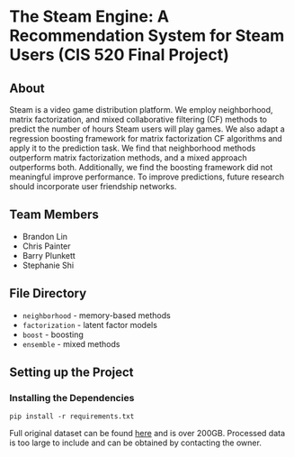 # The Steam Engine: A Recommendation System for Steam Users (CIS 520 Final Project)
## About
Steam is a video game distribution platform. We employ neighborhood, matrix factorization, and mixed collaborative filtering (CF) methods to predict the number of hours Steam users will play games. We also adapt a regression boosting framework for matrix factorization CF algorithms and apply it to the prediction task. We find that neighborhood methods outperform matrix factorization methods, and a mixed approach outperforms both. Additionally, we find the boosting framework did not meaningful improve performance. To improve predictions, future research should incorporate user friendship networks.  

## Team Members
* Brandon Lin
* Chris Painter
* Barry Plunkett
* Stephanie Shi

## File Directory
* `neighborhood` - memory-based methods
* `factorization` -  latent factor models
* `boost` - boosting
* `ensemble` - mixed methods

## Setting up the Project
### Installing the Dependencies
`pip install -r requirements.txt`

Full original dataset can be found [here](https://steam.internet.byu.edu/) and is over 200GB. Processed data is too large to include and can be obtained by contacting the owner.
